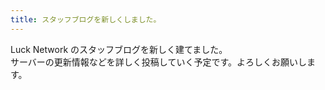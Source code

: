 ```yaml
---
title: スタッフブログを新しくしました。
---
```


Luck Network のスタッフブログを新しく建てました。  
サーバーの更新情報などを詳しく投稿していく予定です。よろしくお願いします。
